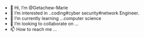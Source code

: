 - 👋 Hi, I’m @Getachew-Marie
- 👀 I’m interested in ..coding#cyber security#network Engineer.
- 🌱 I’m currently learning ...computer science
- 💞️ I’m looking to collaborate on ...
- 📫 How to reach me ...

<!---
Getachew-Marie/Getachew-Marie is a ✨ special ✨ repository because its `README.md` (this file) appears on your GitHub profile.
You can click the Preview link to take a look at your changes.
--->
